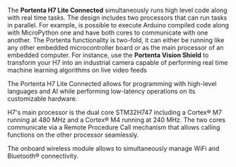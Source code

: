 <FeatureDescription>

The **Portenta H7 Lite Connected** simultaneously runs high level code along with real time tasks. The design includes two processors that can run tasks in parallel. For example, is possible to execute Arduino compiled code along with MicroPython one and have both cores to communicate with one another. The Portenta functionality is two-fold, it can either be running like any other embedded microcontroller board or as the main processor of an embedded computer. For instance, use the **Portenta Vision Shield** to transform your H7 into an industrial camera capable of performing real time machine learning algorithms on live video feeds

</FeatureDescription>


<FeatureList>
<Feature title="Portenta H7 Lite Connected Microcontroller" image="nano-form-factor">

  The Portenta H7 Lite Connected allows for programming with high-level languages and AI while performing low-latency operations on its customizable hardware.
<FeatureWrapper>
  <FeatureLink title="Datasheet" url="https://docs.arduino.cc/resources/datasheets/ABX00042-ABX00045-ABX00046-datasheet.pdf" download blank/>
</FeatureWrapper>
</Feature>

<Feature title="STM32H747XI dual Cortex®-M7+M4 32bit low power Arm® MCU" image="mcu">

  H7's main processor is the dual core STM32H747 including a Cortex® M7 running at 480 MHz and a Cortex® M4 running at 240 MHz. The two cores communicate via a Remote Procedure Call mechanism that allows calling functions on the other processor seamlessly.
<FeatureWrapper>
  <FeatureLink title="Datasheet" url="https://content.arduino.cc/assets/Arduino-Portenta-H7_Datasheet_stm32h747xi.pdf" download/>
</FeatureWrapper>
</Feature>

<Feature title="Murata 1DX dual WiFi and Bluetooth® 5.1" image="wifi-bluetooth">

  The onboard wireless module allows to simultaneously manage WiFi and Bluetooth® connectivity.
<FeatureWrapper>
  <FeatureLink title="Datasheet" url="https://content.arduino.cc/assets/Arduino-Portenta-H7_Datasheet_Murata-1dx.pdf" download blank/>
</FeatureWrapper>
</Feature>

</FeatureList>
